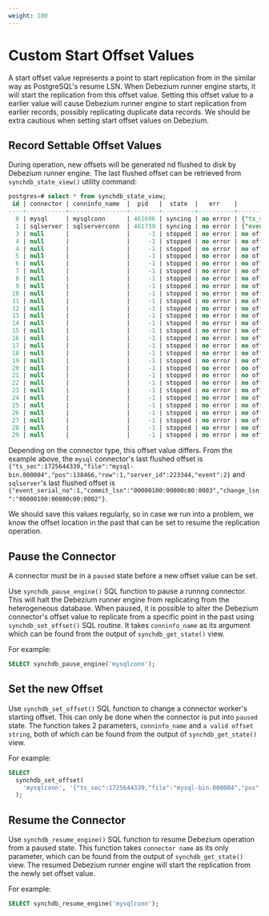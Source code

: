 ```yaml
---
weight: 100
---
```

# Custom Start Offset Values

A start offset value represents a point to start replication from in the similar way as PostgreSQL's resume LSN. When Debezium runner engine starts, it will start the replication from this offset value. Setting this offset value to a earlier value will cause Debezium runner engine to start replication from earlier records, possibly replicating duplicate data records. We should be extra cautious when setting start offset values on Debezium.

## Record Settable Offset Values
During operation, new offsets will be generated nd flushed to disk by Debezium runner engine. The last flushed offset can be retrieved from `synchdb_state_view()` utility command:

```sql
postgres=# select * from synchdb_state_view;
 id | connector | conninfo_name  |  pid   |  state  |   err    |                                          last_dbz_offset
----+-----------+----------------+--------+---------+----------+---------------------------------------------------------------------------------------------------
  0 | mysql     | mysqlconn      | 461696 | syncing | no error | {"ts_sec":1725644339,"file":"mysql-bin.000004","pos":138466,"row":1,"server_id":223344,"event":2}
  1 | sqlserver | sqlserverconn  | 461739 | syncing | no error | {"event_serial_no":1,"commit_lsn":"00000100:00000c00:0003","change_lsn":"00000100:00000c00:0002"}
  3 | null      |                |     -1 | stopped | no error | no offset
  4 | null      |                |     -1 | stopped | no error | no offset
  4 | null      |                |     -1 | stopped | no error | no offset
  5 | null      |                |     -1 | stopped | no error | no offset
  6 | null      |                |     -1 | stopped | no error | no offset
  7 | null      |                |     -1 | stopped | no error | no offset
  8 | null      |                |     -1 | stopped | no error | no offset
  9 | null      |                |     -1 | stopped | no error | no offset
 10 | null      |                |     -1 | stopped | no error | no offset
 11 | null      |                |     -1 | stopped | no error | no offset
 12 | null      |                |     -1 | stopped | no error | no offset
 13 | null      |                |     -1 | stopped | no error | no offset
 14 | null      |                |     -1 | stopped | no error | no offset
 15 | null      |                |     -1 | stopped | no error | no offset
 16 | null      |                |     -1 | stopped | no error | no offset
 17 | null      |                |     -1 | stopped | no error | no offset
 18 | null      |                |     -1 | stopped | no error | no offset
 19 | null      |                |     -1 | stopped | no error | no offset
 20 | null      |                |     -1 | stopped | no error | no offset
 21 | null      |                |     -1 | stopped | no error | no offset
 22 | null      |                |     -1 | stopped | no error | no offset
 23 | null      |                |     -1 | stopped | no error | no offset
 24 | null      |                |     -1 | stopped | no error | no offset
 25 | null      |                |     -1 | stopped | no error | no offset
 26 | null      |                |     -1 | stopped | no error | no offset
 27 | null      |                |     -1 | stopped | no error | no offset
 28 | null      |                |     -1 | stopped | no error | no offset
 29 | null      |                |     -1 | stopped | no error | no offset

```

Depending on the connector type, this offset value differs. From the example above, the `mysql` connector's last flushed offset is `{"ts_sec":1725644339,"file":"mysql-bin.000004","pos":138466,"row":1,"server_id":223344,"event":2}` and `sqlserver`'s last flushed offset is `{"event_serial_no":1,"commit_lsn":"00000100:00000c00:0003","change_lsn":"00000100:00000c00:0002"}`. 

We should save this values regularly, so in case we run into a problem, we know the offset location in the past that can be set to resume the replication operation.


## Pause the Connector
A connector must be in a `paused` state before a new offset value can be set.

Use `synchdb_pause_engine()` SQL function to pause a runnng connector. This will halt the Debezium runner engine from replicating from the heterogeneous database. When paused, it is possible to alter the Debezium connector's offset value to replicate from a specific point in the past using `synchdb_set_offset()` SQL routine. It takes `conninfo_name` as its argument which can be found from the output of `synchdb_get_state()` view.

For example:
```sql
SELECT synchdb_pause_engine('mysqlconn');
```

## Set the new Offset
Use `synchdb_set_offset()` SQL function to change a connector worker's starting offset. This can only be done when the connector is put into `paused` state. The function takes 2 parameters, `conninfo_name` and `a valid offset string`, both of which can be found from the output of `synchdb_get_state()` view.

For example:
```sql
SELECT 
  synchdb_set_offset(
    'mysqlconn', '{"ts_sec":1725644339,"file":"mysql-bin.000004","pos":138466,"row":1,"server_id":223344,"event":2}'
  );
```

## Resume the Connector

Use `synchdb_resume_engine()` SQL function to resume Debezium operation from a paused state. This function takes `connector name` as its only parameter, which can be found from the output of `synchdb_get_state()` view. The resumed Debezium runner engine will start the replication from the newly set offset value.

For example:
```sql
SELECT synchdb_resume_engine('mysqlconn');
```
